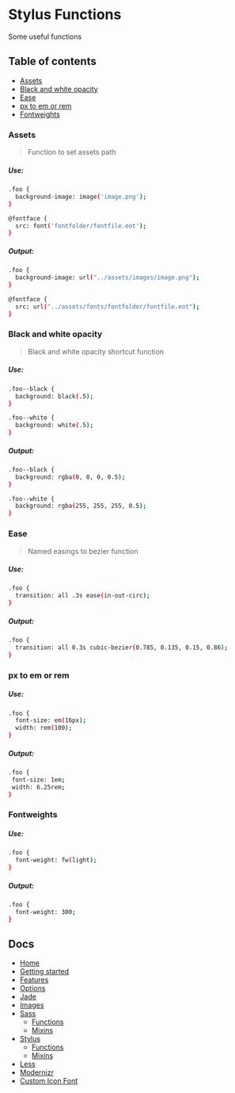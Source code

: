# Stylus Functions

Some useful functions

## Table of contents
- [Assets](#assets)
- [Black and white opacity](#black-and-white-opacity)
- [Ease](#ease)
- [px to em or rem](#px-to-em-or-rem)
- [Fontweights](#fontweights)

### Assets
> Function to set assets path

##### Use:

```sh
.foo {
  background-image: image('image.png');
}

@fontface {
  src: font('fontfolder/fontfile.eot');
}
```

##### Output:

```sh
.foo {
  background-image: url("../assets/images/image.png");
}

@fontface {
  src: url("../assets/fonts/fontfolder/fontfile.eot");
}
```

### Black and white opacity
> Black and white opacity shortcut function

##### Use:

```sh
.foo--black {
  background: black(.5);
}

.foo--white {
  background: white(.5);
}
```

##### Output:

```sh
.foo--black {
  background: rgba(0, 0, 0, 0.5);
}

.foo--white {
  background: rgba(255, 255, 255, 0.5);
}
```

### Ease
> Named easings to bezier function
##### Use:

```sh
.foo {
  transition: all .3s ease(in-out-circ);
}
```

##### Output:

```sh
.foo {
  transition: all 0.3s cubic-bezier(0.785, 0.135, 0.15, 0.86);
}
```

### px to em or rem

 ##### Use:

 ```sh
 .foo {
   font-size: em(16px);
   width: rem(100);
 }
 ```

 ##### Output:

 ```sh
 .foo {
  font-size: 1em;
  width: 6.25rem;
}
 ```

### Fontweights

##### Use:
```sh
.foo {
  font-weight: fw(light);
}
```

##### Output:
```sh
.foo {
  font-weight: 300;
}
```



## Docs

- [Home](/README.md)
- [Getting started](/docs/getting-started.md)
- [Features](/docs/features.md)
- [Options](/docs/options.md)
- [Jade](/docs/jade)
- [Images](/docs/images.md)
- [Sass](/docs/sass/sass.md)
	- [Functions](/docs/sass/functions.md)
	- [Mixins](/docs/sass/mixins.md)
- [Stylus](/docs/stylus/stylus.md)
	- [Functions](/docs/stylus/functions.md)
	- [Mixins](/docs/stylus/mixins.md)
- [Less](/docs/less/less.md)
- [Modernizr](/docs/modernizr.md)
- [Custom Icon Font](/docs/custom-icon-font.md)